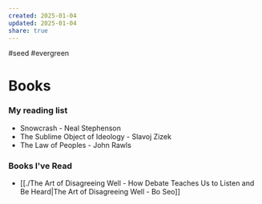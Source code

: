 ```yaml
---
created: 2025-01-04
updated: 2025-01-04
share: true
---
```

#seed #evergreen 

# Books

### My reading list
- Snowcrash - Neal Stephenson
- The Sublime Object of Ideology - Slavoj Zizek
- The Law of Peoples - John Rawls

### Books I've Read
* [[./The Art of Disagreeing Well - How Debate Teaches Us to Listen and Be Heard|The Art of Disagreeing Well - Bo Seo]]
